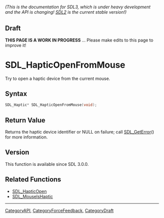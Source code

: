 ###### (This is the documentation for SDL3, which is under heavy development and the API is changing! [SDL2](https://wiki.libsdl.org/SDL2/) is the current stable version!)

## Draft

**THIS PAGE IS A WORK IN PROGRESS** ... Please make edits to this page to improve it!
# SDL_HapticOpenFromMouse

Try to open a haptic device from the current mouse.

## Syntax

```c
SDL_Haptic* SDL_HapticOpenFromMouse(void);

```

## Return Value

Returns the haptic device identifier or NULL on failure; call
[SDL_GetError](SDL_GetError)() for more information.

## Version

This function is available since SDL 3.0.0.

## Related Functions

* [SDL_HapticOpen](SDL_HapticOpen)
* [SDL_MouseIsHaptic](SDL_MouseIsHaptic)

----
[CategoryAPI](CategoryAPI), [CategoryForceFeedback](CategoryForceFeedback), [CategoryDraft](CategoryDraft)


